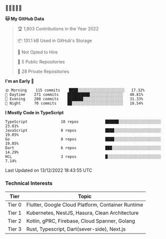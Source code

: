 ### 🤯🤯🤯🤯🤯

<!--START_SECTION:waka-->
**🐱 My GitHub Data** 

> 🏆 1,803 Contributions in the Year 2022
 > 
> 📦 131.1 kB Used in GitHub's Storage 
 > 
> 🚫 Not Opted to Hire
 > 
> 📜 5 Public Repositories 
 > 
> 🔑 28 Private Repositories  
 > 
**I'm an Early 🐤** 

```text
🌞 Morning    115 commits    ████░░░░░░░░░░░░░░░░░░░░░   17.32% 
🌆 Daytime    271 commits    ██████████░░░░░░░░░░░░░░░   40.81% 
🌃 Evening    208 commits    ███████░░░░░░░░░░░░░░░░░░   31.33% 
🌙 Night      70 commits     ██░░░░░░░░░░░░░░░░░░░░░░░   10.54%

```


**I Mostly Code in TypeScript** 

```text
TypeScript               10 repos            ██████░░░░░░░░░░░░░░░░░░░   23.81% 
JavaScript               8 repos             ████░░░░░░░░░░░░░░░░░░░░░   19.05% 
Go                       8 repos             ████░░░░░░░░░░░░░░░░░░░░░   19.05% 
Dart                     6 repos             ███░░░░░░░░░░░░░░░░░░░░░░   14.29% 
HCL                      3 repos             █░░░░░░░░░░░░░░░░░░░░░░░░   7.14%

```



 Last Updated on 13/12/2022 18:43:55 UTC
<!--END_SECTION:waka-->

### Technical Interests

| Tier | Topic | 
| -------- | -------- |
| Tier 0 | Flutter, Google Cloud Platform, Container Runtime |
| Tier 1 | Kubernetes, NestJS, Hasura, Clean Architecture |
| Tier 2 | Kotlin, gPRC, Firebase, Cloud Spanner, Golang | 
| Tier 3 | Rust, Typescript, Dart(sever-side), Next.js |
